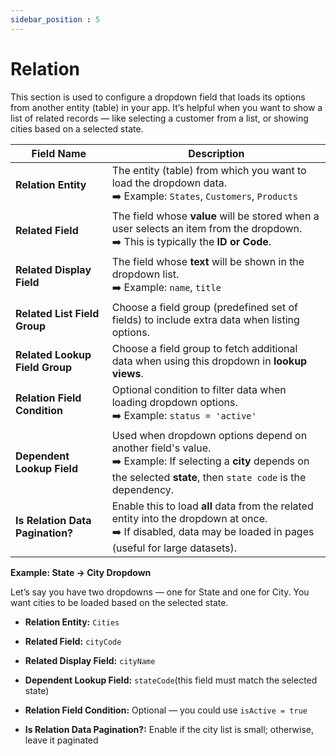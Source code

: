 ```yaml
---
sidebar_position : 5
---
```


# Relation

This section is used to configure a dropdown field that loads its options from another entity (table) in your app. It’s helpful when you want to show a list of related records — like selecting a customer from a list, or showing cities based on a selected state.

| Field Name | Description |
| ---------- | ----------- |
| **Relation Entity** | The entity (table) from which you want to load the dropdown data. <br>➡️ Example: `States`, `Customers`, `Products` |
| **Related Field** | The field whose **value** will be stored when a user selects an item from the dropdown. <br>➡️ This is typically the **ID or Code**. |
| **Related Display Field** | The field whose **text** will be shown in the dropdown list. <br>➡️ Example: `name`, `title` |
| **Related List Field Group** | Choose a field group (predefined set of fields) to include extra data when listing options. |
| **Related Lookup Field Group** | Choose a field group to fetch additional data when using this dropdown in **lookup views**. |
| **Relation Field Condition** | Optional condition to filter data when loading dropdown options. <br>➡️ Example: `status = 'active'` |
| **Dependent Lookup Field** | Used when dropdown options depend on another field's value. <br>➡️ Example: If selecting a **city** depends on the selected **state**, then `state code` is the dependency. |
| **Is Relation Data Pagination?** | Enable this to load **all** data from the related entity into the dropdown at once. <br>➡️ If disabled, data may be loaded in pages (useful for large datasets). |

**Example: State → City Dropdown**

Let’s say you have two dropdowns — one for State and one for City. You want cities to be loaded based on the selected state.

  - **Relation Entity:** `Cities`

  - **Related Field:** `cityCode`

  - **Related Display Field:** `cityName`

  - **Dependent Lookup Field:** `stateCode`(this field must match the selected state)

  - **Relation Field Condition:** Optional — you could use `isActive = true`

  - **Is Relation Data Pagination?:** Enable if the city list is small; otherwise, leave it paginated